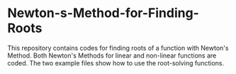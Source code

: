 # Newton-s-Method-for-Finding-Roots
This repository contains codes for finding roots of a function with Newton's Method. Both Newton's Methods for linear and non-linear functions are coded. The two example files show how to use the root-solving functions.
